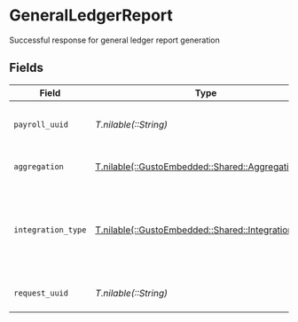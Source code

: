# GeneralLedgerReport

Successful response for general ledger report generation


## Fields

| Field                                                                                                         | Type                                                                                                          | Required                                                                                                      | Description                                                                                                   |
| ------------------------------------------------------------------------------------------------------------- | ------------------------------------------------------------------------------------------------------------- | ------------------------------------------------------------------------------------------------------------- | ------------------------------------------------------------------------------------------------------------- |
| `payroll_uuid`                                                                                                | *T.nilable(::String)*                                                                                         | :heavy_minus_sign:                                                                                            | The UUID of the payroll record for which the report was generated                                             |
| `aggregation`                                                                                                 | [T.nilable(::GustoEmbedded::Shared::Aggregation)](../../models/shared/aggregation.md)                         | :heavy_minus_sign:                                                                                            | The breakdown level used for the report                                                                       |
| `integration_type`                                                                                            | [T.nilable(::GustoEmbedded::Shared::IntegrationType)](../../models/shared/integrationtype.md)                 | :heavy_minus_sign:                                                                                            | The `integration_type` used for the report, if `aggregation` was 'integration.' Otherwise, this will be null. |
| `request_uuid`                                                                                                | *T.nilable(::String)*                                                                                         | :heavy_minus_sign:                                                                                            | UUID to use for polling the report status                                                                     |